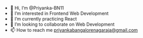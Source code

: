 - 👋 Hi, I’m @Priyanka-BN11
- 👀 I’m interested in Frontend Web Development
- 🌱 I’m currently practicing React
- 💞️ I’m looking to collaborate on Web Development
- 📫 How to reach me priyankabangalorenagaraja@gmail.com

<!---
Priyanka-BN11/Priyanka-BN11 is a ✨ special ✨ repository because its `README.md` (this file) appears on your GitHub profile.
You can click the Preview link to take a look at your changes.
--->
